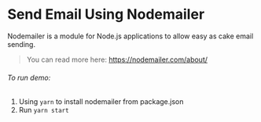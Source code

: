 # Send Email Using Nodemailer

Nodemailer is a module for Node.js applications to allow easy as cake email sending.
> You can read more here: https://nodemailer.com/about/

###### To run demo:
1. Using <code>yarn</code> to install nodemailer from package.json
2. Run <code>yarn start</code>